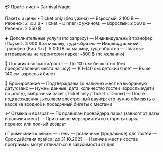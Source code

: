 💳 Прайс-лист • Carnival Magic

Пакеты и цены
• Ticket only (без ужина)
  — Взрослый: 2 100 ฿
  — Ребёнок: 2 100 ฿
• Ticket + Dinner (с ужином)
  — Взрослый: 2 550 ฿
  — Ребёнок: 2 550 ฿

➕ Дополнительные услуги (по запросу)
— Индивидуальный трансфер (Пхукет): 3 000 ฿ за машину, туда-обратно
— Индивидуальный трансфер (Као Лак): 5 000 ฿ за машину, туда-обратно
— Платные аттракционы на территории парка: ~800 ฿ (по желанию)

👶 Политика возраста/роста
— До 100 см: бесплатно (без предоставления места на шоу)
— 101–140 см: детский билет
— Выше 140 см: взрослый билет

🧾 Бронирование
— Подтверждаем по наличию мест на выбранную дату/сеанс
— Нужны данные: дата, количество гостей (взрослые/дети по росту), выбранный пакет (Ticket only / Ticket + Dinner)
— После подтверждения высылаем электронный ваучер; его нужно обменять в кассе на входной и посадочный билеты с местами

↩️ Отмена и возврат
— По правилам провайдера парка (зависят от даты и наличия мест)
— При отмене мероприятия со стороны парка — перенос или полный возврат

ℹ️ Примечания к ценам
— Цены — розничные (продажные) для гостей
— Срок действия прайса: до 31.10.2025
— Наличие мест и состав программы могут отличаться в зависимости от дня
